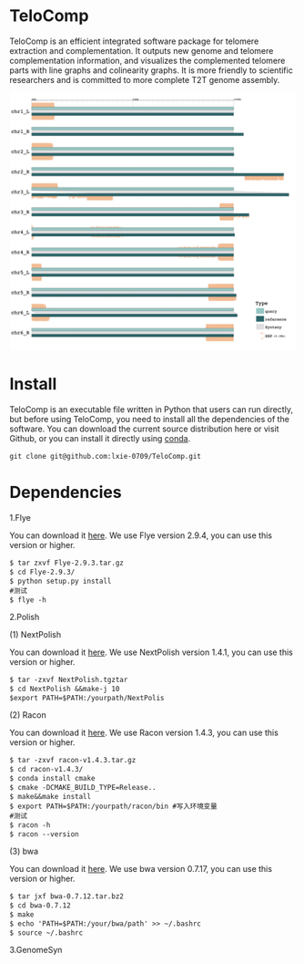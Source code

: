 # TeloComp
TeloComp is an efficient integrated software package for telomere extraction and complementation. It outputs new genome and telomere complementation information, and visualizes the complemented telomere parts with line graphs and colinearity graphs. It is more friendly to scientific researchers and is committed to more complete T2T genome assembly.

![image](https://github.com/lxie-0709/TeloComp/blob/main/Synteny.png)

# Install
TeloComp is an executable file written in Python that users can run directly, but before using TeloComp, you need to install all the dependencies of the software. You can download the current source distribution here or visit Github, or you can install it directly using [conda](https://anaconda.org/telocomp).

    git clone git@github.com:lxie-0709/TeloComp.git

# Dependencies

1.Flye

You can download it [here](https://github.com/fenderglass/Flye/archive/refs/tags/2.9.3.tar.gz). We use Flye version 2.9.4, you can use this version or higher.

    $ tar zxvf Flye-2.9.3.tar.gz
    $ cd Flye-2.9.3/
    $ python setup.py install
    #测试
    $ flye -h

2.Polish

(1) NextPolish 

You can download it [here](https://github.com/Nextomics/NextPolish/releases/download/v1.4.1/NextPolish.tgz). We use NextPolish version 1.4.1, you can use this version or higher.

    $ tar -zxvf NextPolish.tgztar
    $ cd NextPolish &&make-j 10
    $export PATH=$PATH:/yourpath/NextPolis

(2) Racon

You can download it [here](https://github.com/isovic/racon/archive/refs/tags/1.4.3.tar.gz). We use Racon version 1.4.3, you can use this version or higher.

    $ tar -zxvf racon-v1.4.3.tar.gz
    $ cd racon-v1.4.3/
    $ conda install cmake 
    $ cmake -DCMAKE_BUILD_TYPE=Release..
    $ make&&make install
    $ export PATH=$PATH:/yourpath/racon/bin #写入环境变量
    #测试
    $ racon -h 
    $ racon --version 

(3) bwa

You can download it [here](https://github.com/lh3/bwa/releases/download/v0.7.17/bwa-0.7.17.tar.bz2). We use bwa version 0.7.17, you can use this version or higher.

    $ tar jxf bwa-0.7.12.tar.bz2
    $ cd bwa-0.7.12
    $ make
    $ echo 'PATH=$PATH:/your/bwa/path' >> ~/.bashrc
    $ source ~/.bashrc

3.GenomeSyn


